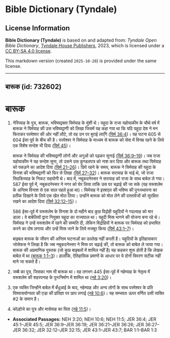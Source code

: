 # Bible Dictionary (Tyndale)

## License Information

**Bible Dictionary (Tyndale)** is based on and adapted from: _Tyndale Open Bible Dictionary_, [Tyndale House Publishers](https://tyndaleopenresources.com/), 2023, which is licensed under a [CC BY-SA 4.0 license](https://creativecommons.org/licenses/by-sa/4.0/legalcode.en).

This markdown version (created `2025-10-20`) is provided under the same license.



--------------------------------

## बारूक (id: 732602)

बारूक
=====

1. नेरिय्याह के पुत्र, बारूक, भविष्यद्वक्ता यिर्मयाह के मुंशी थे। यहूदा के राजा यहोयाकीम के चौथे वर्ष में बारूक ने यिर्मयाह की उस भविष्यद्वाणी को लिखा जिसमें यह कहा गया था कि यदि यहूदा देश ने मन फिराकर परमेश्वर की ओर नहीं लौटे, तो वह उन पर बुराई लाएँगे ([यिर्म 36:4](https://ref.ly/Jer36:4))। यह घटना 605 से 604 ईसा पूर्व के बीच की है। परमेश्वर ने यिर्मयाह के माध्यम से बारूक को सेवा में विनम्र रहने के लिये एक विशेष सन्देश भी दिया ([यिर्म 45](https://ref.ly/Jer45:1-Jer45:5))।

    बारूक ने यिर्मयाह की भविष्यद्वाणी लोगों और अगुओं को पढ़कर सुनाई ([यिर्म 36:9–19](https://ref.ly/Jer36:9-Jer36:19))। जब राजा यहोयाकीम ने यह सन्देश सुना, तो उसने उस कुण्डलपत्र को नाश कर दिया और बारूक तथा यिर्मयाह को पकड़ने का आदेश दिया ([यिर्म 21–26](https://ref.ly/Jer36:21-Jer36:26))। छिपे रहने के समय, बारूक ने यिर्मयाह की यहूदा के विनाश की भविष्यद्वाणी को फिर से लिखा ([यिर्म 27–32](https://ref.ly/Jer36:27-Jer36:32))। बारूक सरायाह के भाई थे, जो राजा सिदकिय्याह के निकट सहयोगी थे। बाद में, नबूकदनेस्सर ने सरायाह को राजा के साथ बाबेल ले गया। 587 ईसा पूर्व में, नबूकदनेस्सर ने नगर को घेर लिया ताकि उस पर चढ़ाई की जा सके (यह यरूशलेम के अन्तिम विनाश से एक साल पहले हुआ था)। यिर्मयाह ने इस्राएल की भविष्य की पुनःस्थापना का प्रतीक दिखाने के लिये एक खेत मोल लिया। उन्होंने बारूक को मोल लेने की दस्तावेजों को सुरक्षित रखने का आदेश दिया ([यिर्म 32:12–15](https://ref.ly/Jer32:12-Jer32:15))।

    586 ईसा\-पूर्व में यरूशलेम के विनाश के दो महीने बाद कुछ विद्रोही यहूदियों ने गदल्याह को मार डाला। वे बाबेलियों द्वारा नियुक्त यहूदा का राज्यपाल था। यहूदी मिस्र भागने की योजना बना रहे थे। यिर्मयाह ने उन्हें यरूशलेम में रहने की सम्मति दी, लेकिन विद्रोहियों ने बारूक पर यिर्मयाह को प्रभावित करने का दोष लगाया और उन्हें मिस्र जाने के लिये मजबूर किया ([यिर्म 43:1–7](https://ref.ly/Jer43:1-Jer43:7))।

    बाइबल बारूक के जीवन की अन्तिम घटनाओं का उल्लेख नहीं करती है। यहूदियों के इतिहासकार जोसेफस ने लिखा है कि जब नबूकदनेस्सर ने मिस्र पर चढ़ाई की, तो बारूक को बाबेल ले जाया गया। बारूक की अप्रमाणिक पुस्तक (जो कुछ बाइबलों में शामिल नहीं है) यह कहकर शुरू होती है कि लेखक बाबेल में था ([बारूक 1:1–3](https://ref.ly/Bar1:1-Bar1:3))। हालाँकि, ऐतिहासिक प्रमाणों के आधार पर ये दोनों विवरण सटीक नहीं माने जा सकते हैं।

2. जब्बै का पुत्र, जिसका नाम भी बारूक था। वह लगभग 445 ईसा\-पूर्व में नहेम्याह के नेतृत्व में यरूशलेम की शहरपनाह के पुनःनिर्माण में शामिल था ([नहे 3:20](https://ref.ly/Neh3:20))।
3. एक व्यक्ति जिन्होंने बाबेल में बँधुआई के बाद, नहेम्याह और अन्य लोगों के साथ परमेश्वर के प्रति विश्वासयोग्यता की एज्रा की प्रतिज्ञा पर छाप लगाई ([नहे 10:6](https://ref.ly/Neh10:6))। यह सम्भवतः ऊपर वर्णित उसी व्यक्ति \#2 के समान है।
4. कोल्होजे का पुत्र और मासेयाह का पिता ([नहे 11:5](https://ref.ly/Neh11:5))।

* **Associated Passages:** NEH 3:20; NEH 10:6; NEH 11:5; JER 36:4; JER 45:1–JER 45:5; JER 36:9–JER 36:19; JER 36:21–JER 36:26; JER 36:27–JER 36:32; JER 32:12–JER 32:15; JER 43:1–JER 43:7; BAR 1:1–BAR 1:3

